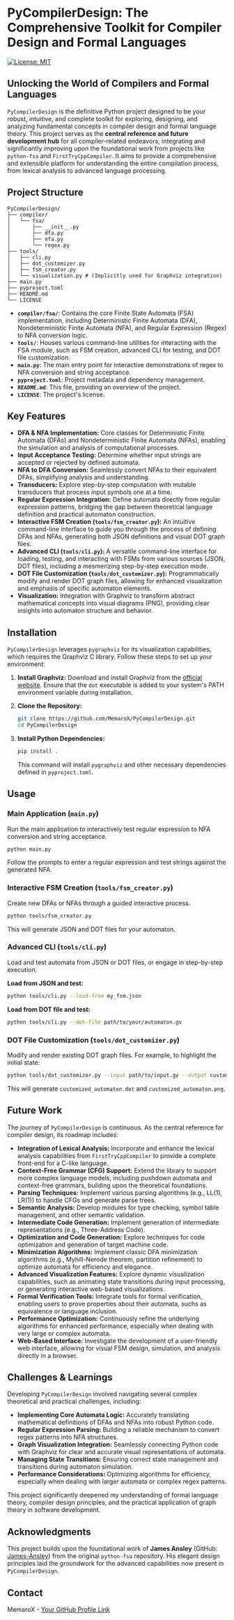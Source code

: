 # PyCompilerDesign: The Comprehensive Toolkit for Compiler Design and Formal Languages

[![License: MIT](https://img.shields.io/badge/License-MIT-yellow.svg)](https://opensource.org/licenses/MIT)

## Unlocking the World of Compilers and Formal Languages

`PyCompilerDesign` is the definitive Python project designed to be your robust, intuitive, and complete toolkit for exploring, designing, and analyzing fundamental concepts in compiler design and formal language theory. This project serves as the **central reference and future development hub** for all compiler-related endeavors, integrating and significantly improving upon the foundational work from projects like `python-fsa` and `FirstTryCppCompiler`. It aims to provide a comprehensive and extensible platform for understanding the entire compilation process, from lexical analysis to advanced language processing.

## Project Structure

```
PyCompilerDesign/
├── compiler/
│   └── fsa/
│       ├── __init__.py
│       ├── dfa.py
│       ├── nfa.py
│       └── regex.py
├── tools/
│   ├── cli.py
│   ├── dot_customizer.py
│   ├── fsm_creator.py
│   └── visualization.py # (Implicitly used for Graphviz integration)
├── main.py
├── pyproject.toml
├── README.md
└── LICENSE
```

-   **`compiler/fsa/`**: Contains the core Finite State Automata (FSA) implementation, including Deterministic Finite Automata (DFA), Nondeterministic Finite Automata (NFA), and Regular Expression (Regex) to NFA conversion logic.
-   **`tools/`**: Houses various command-line utilities for interacting with the FSA module, such as FSM creation, advanced CLI for testing, and DOT file customization.
-   **`main.py`**: The main entry point for interactive demonstrations of regex to NFA conversion and string acceptance.
-   **`pyproject.toml`**: Project metadata and dependency management.
-   **`README.md`**: This file, providing an overview of the project.
-   **`LICENSE`**: The project's license.

## Key Features

-   **DFA & NFA Implementation:** Core classes for Deterministic Finite Automata (DFAs) and Nondeterministic Finite Automata (NFAs), enabling the simulation and analysis of computational processes.
-   **Input Acceptance Testing:** Determine whether input strings are accepted or rejected by defined automata.
-   **NFA to DFA Conversion:** Seamlessly convert NFAs to their equivalent DFAs, simplifying analysis and understanding.
-   **Transducers:** Explore step-by-step computation with mutable transducers that process input symbols one at a time.
-   **Regular Expression Integration:** Define automata directly from regular expression patterns, bridging the gap between theoretical language definition and practical automaton construction.
-   **Interactive FSM Creation (`tools/fsm_creator.py`):** An intuitive command-line interface to guide you through the process of defining DFAs and NFAs, generating both JSON definitions and visual DOT graph files.
-   **Advanced CLI (`tools/cli.py`):** A versatile command-line interface for loading, testing, and interacting with FSMs from various sources (JSON, DOT files), including a mesmerizing step-by-step execution mode.
-   **DOT File Customization (`tools/dot_customizer.py`):** Programmatically modify and render DOT graph files, allowing for enhanced visualization and emphasis of specific automaton elements.
-   **Visualization:** Integration with Graphviz to transform abstract mathematical concepts into visual diagrams (PNG), providing clear insights into automaton structure and behavior.

## Installation

`PyCompilerDesign` leverages `pygraphviz` for its visualization capabilities, which requires the Graphviz C library. Follow these steps to set up your environment:

1.  **Install Graphviz:** Download and install Graphviz from the [official website](https://graphviz.org/download/). Ensure that the `dot` executable is added to your system's PATH environment variable during installation.

2.  **Clone the Repository:**
    ```bash
    git clone https://github.com/MemaroX/PyCompilerDesign.git
    cd PyCompilerDesign
    ```

3.  **Install Python Dependencies:**
    ```bash
    pip install .
    ```
    This command will install `pygraphviz` and other necessary dependencies defined in `pyproject.toml`.

## Usage

### Main Application (`main.py`)

Run the main application to interactively test regular expression to NFA conversion and string acceptance.

```bash
python main.py
```

Follow the prompts to enter a regular expression and test strings against the generated NFA.

### Interactive FSM Creation (`tools/fsm_creator.py`)

Create new DFAs or NFAs through a guided interactive process.

```bash
python tools/fsm_creator.py
```

This will generate JSON and DOT files for your automaton.

### Advanced CLI (`tools/cli.py`)

Load and test automata from JSON or DOT files, or engage in step-by-step execution.

**Load from JSON and test:**

```bash
python tools/cli.py --load-from my_fsm.json
```

**Load from DOT file and test:**

```bash
python tools/cli.py --dot-file path/to/your/automaton.gv
```

### DOT File Customization (`tools/dot_customizer.py`)

Modify and render existing DOT graph files. For example, to highlight the initial state:

```bash
python tools/dot_customizer.py --input path/to/input.gv --output customized_automaton
```

This will generate `customized_automaton.dot` and `customized_automaton.png`.

## Future Work

The journey of `PyCompilerDesign` is continuous. As the central reference for compiler design, its roadmap includes:

-   **Integration of Lexical Analysis:** Incorporate and enhance the lexical analysis capabilities from `FirstTryCppCompiler` to provide a complete front-end for a C-like language.
-   **Context-Free Grammar (CFG) Support:** Extend the library to support more complex language models, including pushdown automata and context-free grammars, building upon the theoretical foundations.
-   **Parsing Techniques:** Implement various parsing algorithms (e.g., LL(1), LR(1)) to handle CFGs and generate parse trees.
-   **Semantic Analysis:** Develop modules for type checking, symbol table management, and other semantic validation.
-   **Intermediate Code Generation:** Implement generation of intermediate representations (e.g., Three-Address Code).
-   **Optimization and Code Generation:** Explore techniques for code optimization and generation of target machine code.
-   **Minimization Algorithms:** Implement classic DFA minimization algorithms (e.g., Myhill-Nerode theorem, partition refinement) to optimize automata for efficiency and elegance.
-   **Advanced Visualization Features:** Explore dynamic visualization capabilities, such as animating state transitions during input processing, or generating interactive web-based visualizations.
-   **Formal Verification Tools:** Integrate tools for formal verification, enabling users to prove properties about their automata, suchs as equivalence or language inclusion.
-   **Performance Optimization:** Continuously refine the underlying algorithms for enhanced performance, especially when dealing with very large or complex automata.
-   **Web-Based Interface:** Investigate the development of a user-friendly web interface, allowing for visual FSM design, simulation, and analysis directly in a browser.

## Challenges & Learnings

Developing `PyCompilerDesign` involved navigating several complex theoretical and practical challenges, including:

-   **Implementing Core Automata Logic:** Accurately translating mathematical definitions of DFAs and NFAs into robust Python code.
-   **Regular Expression Parsing:** Building a reliable mechanism to convert regex patterns into NFA structures.
-   **Graph Visualization Integration:** Seamlessly connecting Python code with Graphviz for clear and accurate visual representations of automata.
-   **Managing State Transitions:** Ensuring correct state management and transitions during automaton simulation.
-   **Performance Considerations:** Optimizing algorithms for efficiency, especially when dealing with larger automata or complex regex patterns.

This project significantly deepened my understanding of formal language theory, compiler design principles, and the practical application of graph theory in software development.

## Acknowledgments

This project builds upon the foundational work of **James Ansley** (GitHub: [James-Ansley](https://github.com/James-Ansley)) from the original `python-fsa` repository. His elegant design principles laid the groundwork for the advanced capabilities now present in `PyCompilerDesign`.

## Contact

MemaroX - [Your GitHub Profile Link](https://github.com/MemaroX)